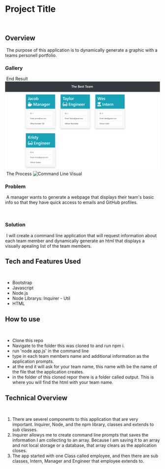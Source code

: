 # Project Title
​
## Overview
​
The purpose of this application is to dynamically generate a graphic with a teams personell portfolio.
​
### Gallery
​
End Result
![Team Builder Page](./assets/images/TeamBuilderTemplate.png "Teambuilder page")
​
The Process
![Command Line Visual](./assets/images/Team-builder.gif "Command Line Process")
​
​
### Problem
​
A manager
wants to generate a webpage that displays their team's basic info
so that they have quick access to emails and GitHub profiles.

​
### Solution
​
I will create a command line application that will request information about each team member and dynamically generate an html that displays a visually apealing list of the team members.
​
## Tech and Features Used
​
* Bootstrap
* Javascript
* Node.js
* Node Librarys:
Inquirer - Util
* HTML
​
## How to use
​
* Clone this repo
* Navigate to the folder this was cloned to and run npm i.
* run 'node app.js' in the command line
* type in each team members name and additional information as the application prompts.
* at the end it will ask for your team name, this name with be the name of the file that the application creates.
* in the folder of this cloned repor there is a folder called output. This is where you will find the html with your team name.
​
## Technical Overview
​
1. There are severel components to this application that are very important.
Inquirer, Node, and the npm library, classes and extends to sub classes.
2. Inquirer allowys me to create command line prompts that saves the information I am collecting to an array. Because I am saving it to an array and not local storage or a database, that array clears as the application closes.
3. The app started with one Class called employee, and then there are sub classes, Intern, Manager and Engineer that employee extends to.
